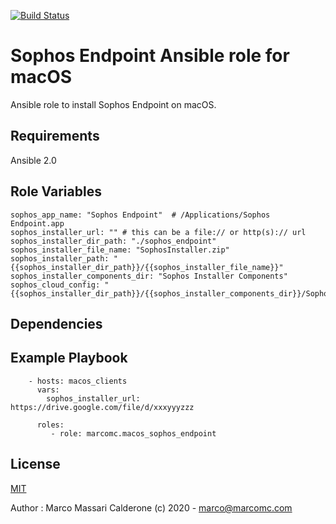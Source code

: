 [![Build Status](https://travis-ci.com/marcomc/ansible-role-macos-sophos-endpoint.svg?branch=master)](https://travis-ci.com/marcomc/ansible-role-macos-sophos-endpoint)

# Sophos Endpoint Ansible role for macOS

Ansible role to install Sophos Endpoint on macOS.

## Requirements

Ansible 2.0

## Role Variables
```
sophos_app_name: "Sophos Endpoint"  # /Applications/Sophos Endpoint.app
sophos_installer_url: "" # this can be a file:// or http(s):// url
sophos_installer_dir_path: "./sophos_endpoint"
sophos_installer_file_name: "SophosInstaller.zip"
sophos_installer_path: "{{sophos_installer_dir_path}}/{{sophos_installer_file_name}}"
sophos_installer_components_dir: "Sophos Installer Components"
sophos_cloud_config: "{{sophos_installer_dir_path}}/{{sophos_installer_components_dir}}/SophosCloudConfig.plist"
```

## Dependencies

## Example Playbook

```
    - hosts: macos_clients
      vars:
        sophos_installer_url: https://drive.google.com/file/d/xxxyyyzzz

      roles:
         - role: marcomc.macos_sophos_endpoint
```

License
-------

[MIT](LICENSE)

Author : Marco Massari Calderone (c) 2020 - marco@marcomc.com
